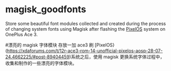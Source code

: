 # magisk_goodfonts
Store some beautiful font modules collected and created during the process of changing system fonts using Magisk after flashing the [PixelOS](https://xdaforums.com/t/12r-ace3-rom-14-unofficial-pixelos-aosp-28-07-24.4662225/#post-89404459) system on OnePlus Ace 3.

#漂亮的 magisk 字体模块
存放一加 ace3 刷 [PixelOS} (https://xdaforums.com/t/12r-ace3-rom-14-unofficial-pixelos-aosp-28-07-24.4662225/#post-89404459)系统之后，使用 magisk 更换系统字体过程中，收集和制作的一些漂亮的字体模块。
